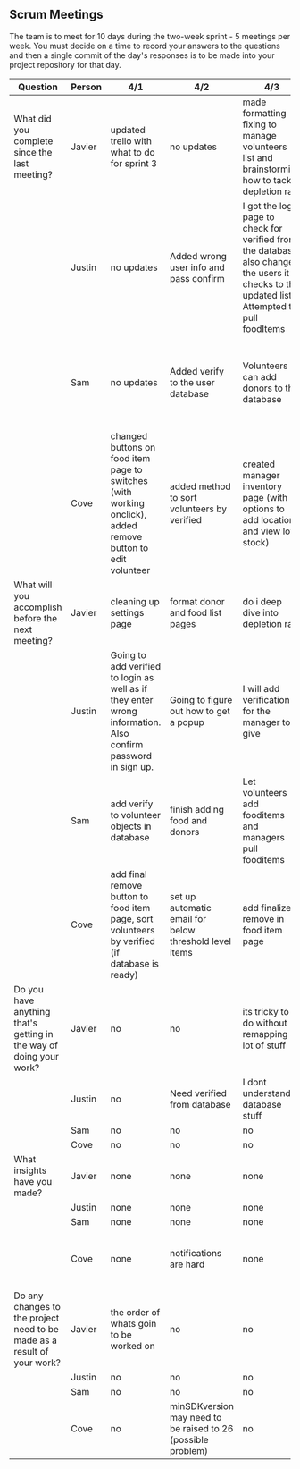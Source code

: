 ## Scrum Meetings
The team is to meet for 10 days during the two-week sprint - 5 meetings per week. You must decide on a time to record your answers to the questions and then a single commit of the day's responses is to be made into your project repository for that day.

Question    |          Person                                             | 4/1 | 4/2 | 4/3 | 4/4 | 4/5 | 4/7 | 4/8 | 4/9 | 4/10 | 3/30 |
------------|---------------------------------------------------------------------|-----|-----|-----|-----|-----|-----|-----|----|-----|-----|                                                              
| What did you complete since the last meeting? | Javier |updated trello with what to do for sprint 3 | no updates | made formatting fixing to manage volunteers list and brainstorming how to tackle depletion rate | worked on donor page and tested it | no updates | no updates | fixed bugs that were causing crashes | 
|            | Justin | no updates | Added wrong user info and pass confirm | I got the login page to check for verified from the database, also changed the users it checks to the updated list. Attempted to pull foodItems | no updates | link verify to database | no updates | Helped with the bugs, created and almost completed set threshold page |
|            | Sam | no updates | Added verify to the user database | Volunteers can add donors to the database | no updates | help cove debug a db pull | inventory page is connected to db; fooditems can be added to the db | no updates | no updates | no updates |
|            | Cove | changed buttons on food item page to switches (with working onclick), added remove button to edit volunteer | added method to sort volunteers by verified | created manager inventory page (with options to add locations and view low stock) | added finalize remove button to fooditem page and edit volunteer page, wrote script to send email with expiring/below threshold foods (db pull dosnt work) | debug db pull | no updates | started pick a csv file process, helped add unverified banner to manage volunteers page |
| What will you accomplish before the next meeting? | Javier | cleaning up settings page | format donor and food list pages | do i deep dive into depletion rate | depletion rate? | keep working on depletion rate | no updates | do locations |
|            | Justin |Going to add verified to login as well as if they enter wrong information. Also confirm password in sign up. | Going to figure out how to get a popup | I will add verification for the manager to give | no updates | no updates | no updates | Going to work on the pick buttons on the add donor to the add food page |
|            | Sam | add verify to volunteer objects in database | finish adding food and donors | Let volunteers add fooditems and managers pull fooditems | no updates | no updates | keep connecting stuff to firebase | no updates | no updates | no updates |
|            | Cove | add final remove button to food item page, sort volunteers by verified (if database is ready) | set up automatic email for below threshold level items | add finalize remove in food item page | fix above db pull, probably some other stuff | further brainstorm depletion rate | no updates | finish csv upload process |
| Do you have anything that's getting in the way of doing your work? | Javier | no | no | its tricky to do without remapping a lot of stuff | no | no | no | no |
|            | Justin | no | Need verified from database | I dont understand database stuff | no | no | no | need to know how to push to database |
|            | Sam | no | no | no | no | no | no | no | no | no |
|            | Cove | no | no | no | db pulls | no | no | no |
| What insights have you made? | Javier | none | none | none | none | none | none | understand databases more |
|            | Justin | none | none | none | none | none | none | none |
|            | Sam | none | none | none | none | none | none | none | none | none |
|            | Cove | none | notifications are hard | none | android calendar | none | none | slow internet makes firebase crash | 
| Do any changes to the project need to be made as a result of your work? | Javier | the order of whats goin to be worked on | no | no | no | no | no | how database will handle duplicates |
|            | Justin | no | no | no | no | no | no | no |
|            | Sam | no | no | no | no | no | no | no | no | no |
|            | Cove | no | minSDKversion may need to be raised to 26 (possible problem) | no | no | no | no | no |
